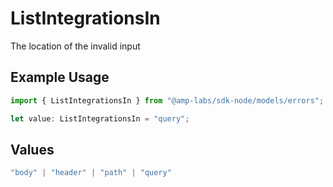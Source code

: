 # ListIntegrationsIn

The location of the invalid input

## Example Usage

```typescript
import { ListIntegrationsIn } from "@amp-labs/sdk-node/models/errors";

let value: ListIntegrationsIn = "query";
```

## Values

```typescript
"body" | "header" | "path" | "query"
```